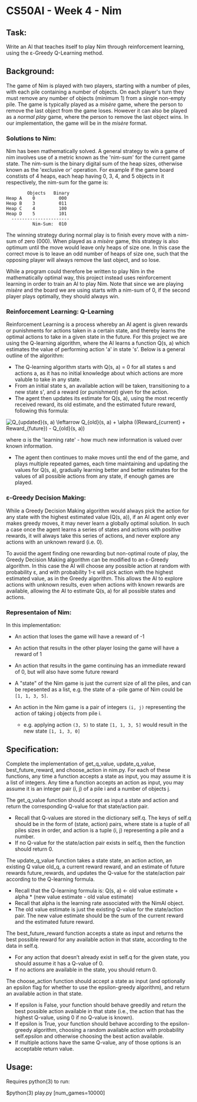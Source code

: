 # CS50AI - Week 4 - Nim

## Task:

Write an AI that teaches itself to play Nim through reinforcement learning, using the ε-Greedy Q-Learning method.


## Background:

The game of Nim is played with two players, starting with a number of piles, with each pile containing a number of objects. On each player's turn they must remove any number of objects (minimum 1) from a single non-empty pile. The game is typically played as a _misère_ game, where the person to remove the last object from the game loses. However it can also be played as a _normal play_ game, where the person to remove the last object wins. In our implementation, the game will be in the _misère_ format.


### Solutions to Nim:

Nim has been mathematically solved. A general strategy to win a game of nim involves use of a metric known as the 'nim-sum' for the current game state. The nim-sum is the binary digital sum of the heap sizes, otherwise known as the 'exclusive or' operation. For example if the game board constists of 4 heaps, each heap having 0, 3, 4, and 5 objects in it respectively, the nim-sum for the game is:

```
        Objects   Binary
Heap A    0         000
Heap B    3         011
Heap C    4         100
Heap D    5         101
  ----------------------
          Nim-Sum:  010
```

The winning strategy during normal play is to finish every move with a nim-sum of zero (000). When played as a _misère_ game, this strategy is also optimum until the move would leave only heaps of size one. In this case the correct move is to leave an odd number of heaps of size one, such that the opposing player will always remove the last object, and so lose.

While a program could therefore be written to play Nim in the mathematically optimal way, this project instead uses reinforcement learning in order to train an AI to play Nim. Note that since we are playing _misère_ and the board we are using starts with a nim-sum of 0, if the second player plays optimally, they should always win.


### Reinforcement Learning: Q-Learning

Reinforcement Learning is a process whereby an AI agent is given rewards or punishments for actions taken in a certain state, and thereby learns the optimal actions to take in a given state in the future. For this project we are using the Q-learning algorithm, where the AI learns a function Q(s, a) which estimates the value of performing action 'a' in state 's'. Below is a general outline of the algorithm:

* The Q-learning algorithm starts with Q(s, a) = 0 for all states s and actions a, as it has no initial knowledge about which actions are more valuble to take in any state.
* From an initial state s, an available action will be taken, transitioning to a new state s', and a reward (or punishment) given for the action.
* The agent then updates its estimate for Q(s, a), using the most recently received reward, its old estimate, and the estimated future reward, following this formula:

![Q_{updated}(s, a) \leftarrow Q_{old}(s, a) + \alpha ((Reward_{current} + Reward_{future}) - Q_{old}(s, a))](https://render.githubusercontent.com/render/math?math=Q_%7Bupdated%7D(s%2C%20a)%20%5Cleftarrow%20Q_%7Bold%7D(s%2C%20a)%20%2B%20%5Calpha%20((Reward_%7Bcurrent%7D%20%2B%20Reward_%7Bfuture%7D)%20-%20Q_%7Bold%7D(s%2C%20a)))

where α is the 'learning rate' - how much new information is valued over known information.

* The agent then continues to make moves until the end of the game, and plays multiple repeated games, each time maintaining and updating the values for Q(s, a), gradually learning better and better estimates for the values of all possible actions from any state, if enough games are played.


### ε-Greedy Decision Making:

While a Greedy Decision Making algorithm would always pick the action for any state with the highest estimated value (Q(s, a)), if an AI agent only ever makes greedy moves, it may never learn a globally optimal solution. In such a case once the agent learns a series of states and actions with positive rewards, it will always take this series of actions, and never explore any actions with an unknown reward (i.e. 0).

To avoid the agent finding one rewarding but non-optimal route of play, the Greedy Decision Making algorithm can be modified to an ε-Greedy algorithm. In this case the AI will choose any possible action at random with probability ε, and with probability 1-ε will pick action with the highest estimated value, as in the Greedy algorithm. This allows the AI to explore actions with unknown results, even when actions with known rewards are available, allowing the AI to estimate Q(s, a) for all possible states and actions.


### Representaion of Nim:

In this implementation:

* An action that loses the game will have a reward of -1
* An action that results in the other player losing the game will have a reward of 1
* An action that results in the game continuing has an immediate reward of 0, but will also have some future reward

* A "state" of the Nim game is just the current size of all the piles, and can be repesented as a list, e.g. the state of a -pile game of Nim could be `[1, 1, 3, 5]`.
* An action in the Nim game is a pair of integers `(i, j)` representing the action of taking j objects from pile i.
  * e.g. applying action `(3, 5)` to state `[1, 1, 3, 5]` would result in the new state `[1, 1, 3, 0]`


## Specification:

Complete the implementation of get_q_value, update_q_value, best_future_reward, and choose_action in nim.py. For each of these functions, any time a function accepts a state as input, you may assume it is a list of integers. Any time a function accepts an action as input, you may assume it is an integer pair (i, j) of a pile i and a number of objects j.

The get_q_value function should accept as input a state and action and return the corresponding Q-value for that state/action pair.

* Recall that Q-values are stored in the dictionary self.q. The keys of self.q should be in the form of (state, action) pairs, where state is a tuple of all piles sizes in order, and action is a tuple (i, j) representing a pile and a number.
* If no Q-value for the state/action pair exists in self.q, then the function should return 0.

The update_q_value function takes a state state, an action action, an existing Q value old_q, a current reward reward, and an estimate of future rewards future_rewards, and updates the Q-value for the state/action pair according to the Q-learning formula.

* Recall that the Q-learning formula is: Q(s, a) <- old value estimate + alpha * (new value estimate - old value estimate)
* Recall that alpha is the learning rate associated with the NimAI object.
* The old value estimate is just the existing Q-value for the state/action pair. The new value estimate should be the sum of the current reward and the estimated future reward.

The best_future_reward function accepts a state as input and returns the best possible reward for any available action in that state, according to the data in self.q.

* For any action that doesn’t already exist in self.q for the given state, you should assume it has a Q-value of 0.
* If no actions are available in the state, you should return 0.

The choose_action function should accept a state as input (and optionally an epsilon flag for whether to use the epsilon-greedy algorithm), and return an available action in that state.

* If epsilon is False, your function should behave greedily and return the best possible action available in that state (i.e., the action that has the highest Q-value, using 0 if no Q-value is known).
* If epsilon is True, your function should behave according to the epsilon-greedy algorithm, choosing a random available action with probability self.epsilon and otherwise choosing the best action available.
* If multiple actions have the same Q-value, any of those options is an acceptable return value.


## Usage:

Requires python(3) to run:

$python(3) play.py [num_games=10000]









